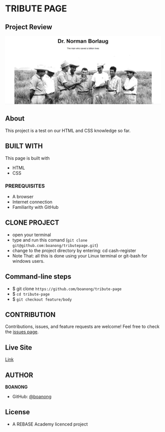 # TRIBUTE PAGE 

## Project Review
![home page](assets/images/tributepic.PNG)

## About
This project is a test on our HTML and CSS knowledge so far.

## BUILT WITH
This page is built with
* HTML
* CSS

### PREREQUISITES
* A browser 
* Internet connection
* Familiarity with GitHub

## CLONE PROJECT
* open your terminal
* type and run this comand (`git clone git@github.com:boanong/tributepage.git`)
* change to the project directory by entering: cd cash-register
* Note That: all this is done using your Linux terminal or git-bash for windows users.

## Command-line steps

- $ git clone `https://github.com/boanong/tribute-page`
- $ `cd tribute-page`
- $ `git checkout feature/body`

## CONTRIBUTION
Contributions, issues, and feature requests are welcome!
Feel free to check the [issues page](https://github.com/boanong/tribute-page/issues).

## Live Site

[Link](https://boanong.github.io/tribute-page/)

## AUTHOR
**BOANONG**
- GitHub: [@boanong](https://github.com/boanong)

## License
- A REBASE Academy licenced project 